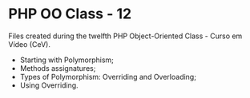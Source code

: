 # PHP OO Class - 12
Files created during the twelfth PHP Object-Oriented Class - Curso em Vídeo (CeV).

- Starting with Polymorphism;
- Methods assignatures;
- Types of Polymorphism: Overriding and Overloading;
- Using Overriding.
